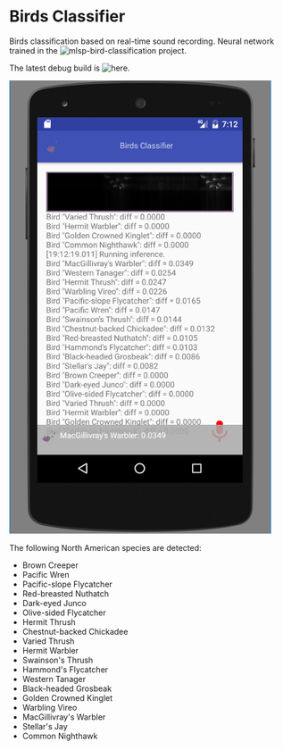 # Birds Classifier

Birds classification based on real-time sound recording.
Neural network trained in the ![mlsp-bird-classification](https://github.com/NotImplemented/mlsp-bird-classification) project.

The latest debug build is ![here](https://github.com/NotImplemented/birds_classifier_android/tree/master/app/build/outputs/apk).

![](https://github.com/NotImplemented/birds_classifier_android/blob/master/Birds-classifier.png)

  The following North American species are detected:
   - Brown Creeper
   - Pacific Wren
   - Pacific-slope Flycatcher
   - Red-breasted Nuthatch
   - Dark-eyed Junco
   - Olive-sided Flycatcher
   - Hermit Thrush
   - Chestnut-backed Chickadee
   - Varied Thrush
   - Hermit Warbler
   - Swainson's Thrush
   - Hammond's Flycatcher
   - Western Tanager
   - Black-headed Grosbeak
   - Golden Crowned Kinglet
   - Warbling Vireo
   - MacGillivray's Warbler
   - Stellar's Jay
   - Common Nighthawk
